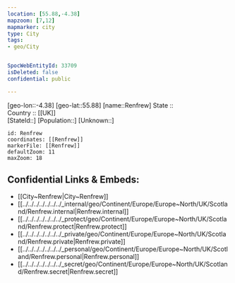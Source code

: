 ```yaml
---
location: [55.88,-4.38] 
mapzoom: [7,12] 
mapmarker: city 
type: City
tags:
- geo/City


SpocWebEntityId: 33709
isDeleted: false
confidential: public

---
```

[geo-lon::-4.38] 
[geo-lat::55.88] 
[name::Renfrew] 
State ::  
Country :: [[UK]]  
[StateId::] 
[Population::] 
[Unknown::] 


```leaflet
id: Renfrew
coordinates: [[Renfrew]] 
markerFile: [[Renfrew]] 
defaultZoom: 11 
maxZoom: 18
```


## Confidential Links & Embeds: 
- [[City~Renfrew|City~Renfrew]] 
- [[../../../../../../../_internal/geo/Continent/Europe/Europe~North/UK/Scotland/Renfrew.internal|Renfrew.internal]] 
- [[../../../../../../../_protect/geo/Continent/Europe/Europe~North/UK/Scotland/Renfrew.protect|Renfrew.protect]] 
- [[../../../../../../../_private/geo/Continent/Europe/Europe~North/UK/Scotland/Renfrew.private|Renfrew.private]] 
- [[../../../../../../../_personal/geo/Continent/Europe/Europe~North/UK/Scotland/Renfrew.personal|Renfrew.personal]] 
- [[../../../../../../../_secret/geo/Continent/Europe/Europe~North/UK/Scotland/Renfrew.secret|Renfrew.secret]] 
